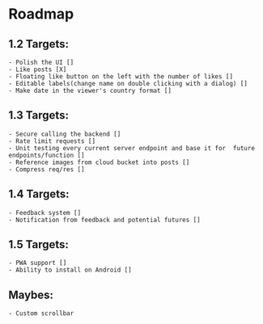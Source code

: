 # Roadmap

## 1.2 Targets:
    - Polish the UI []
    - Like posts [X]
    - Floating like button on the left with the number of likes []
    - Editable labels(change name on double clicking with a dialog) []
    - Make date in the viewer's country format []

## 1.3 Targets:
    - Secure calling the backend []
    - Rate limit requests []
    - Unit testing every current server endpoint and base it for  future endpoints/function []
    - Reference images from cloud bucket into posts []
    - Compress req/res []

## 1.4 Targets: 
    - Feedback system []
    - Notification from feedback and potential futures []

## 1.5 Targets:
    - PWA support []
    - Ability to install on Android []


## Maybes:
    - Custom scrollbar